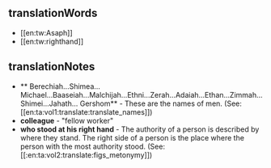 ## translationWords

* [[en:tw:Asaph]]
* [[en:tw:righthand]]

## translationNotes

* ** Berechiah...Shimea... Michael...Baaseiah...Malchijah...Ethni...Zerah...Adaiah...Ethan...Zimmah...Shimei...Jahath... Gershom** - These are the names of men. (See: [[en:ta:vol1:translate:translate_names]])
* **colleague** - "fellow worker"
* **who stood at his right hand** - The authority of a person is described by where they stand.  The right side of a person is the place where the person with the most authority stood. (See: [[:en:ta:vol2:translate:figs_metonymy]])
